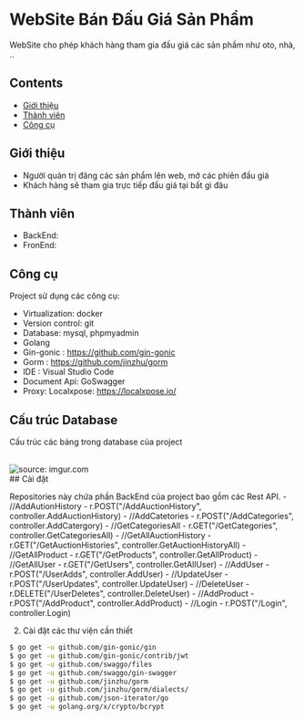 # WebSite Bán Đấu Giá Sản Phẩm 
WebSite cho phép khách hàng tham gia đấu giá các sản phầm như oto, nhà, ..

## Contents
- [Giới thiệu](#Giới-thiệu)
- [Thành viên](#Thành-viên)
- [Công cụ](#Công-cụ)

## Giới thiệu
- Người quản trị đăng các sản phẩm lên web, mở các phiên đấu giá
- Khách hàng sẽ tham gia trực tiếp đấu giá tại bất gì đâu

## Thành viên
- BackEnd:
- FronEnd:

## Công cụ
Project sử dụng các công cụ:
- Virtualization: docker
- Version control: git
- Database: mysql, phpmyadmin
- Golang
- Gin-gonic : https://github.com/gin-gonic
- Gorm : https://github.com/jinzhu/gorm
- IDE : Visual Studio Code
- Document Api: GoSwagger
- Proxy: Localxpose: https://localxpose.io/

## Cấu trúc Database
Cấu trúc các bảng trong database của project

<br>
<img src="https://scontent.fhan2-2.fna.fbcdn.net/v/t1.0-9/78904067_588444328628402_440389565526573056_n.png?_nc_cat=110&_nc_ohc=j4wvR9ItGnQAQkP_0i7ccBXgJRi-8Q0FbPy5ek2ar1hyCOSA9ueb9Dv_g&_nc_ht=scontent.fhan2-2.fna&oh=9346e89ea633995b39a7ccd8d85f00a9&oe=5E89D543" title="source: imgur.com"  />
<br>
## Cài đặt

Repositories này chứa phần BackEnd của project bao gồm các Rest API.
	- //AddAutionHistory
	- r.POST("/AddAuctionHistory", controller.AddAuctionHistory)
	- //AddCatetories
	- r.POST("/AddCategories", controller.AddCatergory)
	- //GetCategoriesAll
	- r.GET("/GetCategories", controller.GetCategoriesAll)
	- //GetAllAuctionHistory
	- r.GET("/GetAuctionHistories", controller.GetAuctionHistoryAll)
	- //GetAllProduct
	- r.GET("/GetProducts", controller.GetAllProduct)
	- //GetAllUser
	- r.GET("/GetUsers", controller.GetAllUser)
	- //AddUser
	- r.POST("/UserAdds", controller.AddUser)
	- //UpdateUser
	- r.POST("/UserUpdates", controller.UpdateUser)
	- //DeleteUser
	- r.DELETE("/UserDeletes", controller.DeleteUser)
	- //AddProduct
	- r.POST("/AddProduct", controller.AddProduct)
	- //Login
	- r.POST("/Login", controller.Login)

2. Cài đặt các thư viện cần thiết
```sh
$ go get -u github.com/gin-gonic/gin
$ go get -u github.com/gin-gonic/contrib/jwt
$ go get -u github.com/swaggo/files
$ go get -u github.com/swaggo/gin-swagger
$ go get -u github.com/jinzhu/gorm
$ go get -u github.com/jinzhu/gorm/dialects/
$ go get -u github.com/json-iterator/go
$ go get -u golang.org/x/crypto/bcrypt
```
